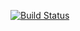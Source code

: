 [![Build Status](https://travis-ci.org/AuburnBOSS/EX6.svg?branch=master)](https://travis-ci.org/AuburnBOSS/EX6)
